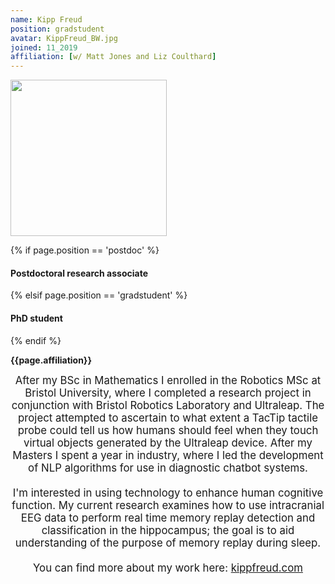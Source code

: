 ```yaml
---
name: Kipp Freud
position: gradstudent
avatar: KippFreud_BW.jpg
joined: 11_2019
affiliation: [w/ Matt Jones and Liz Coulthard]
---
```


<img width="250" src="{{site.baseurl}}/images/people/{{page.avatar}}" data-action="zoom">

 {% if page.position == 'postdoc' %}
<h4>Postdoctoral research associate</h4>
 {% elsif page.position == 'gradstudent' %}
<h4>PhD student</h4>
 {% endif %}

<b>{{page.affiliation}}</b>

<header class="masthead text-justify" style="font-size:120%">
After my BSc in Mathematics I enrolled in the Robotics MSc at Bristol University, where I completed a research project in conjunction with Bristol Robotics Laboratory and Ultraleap. The project attempted to ascertain to what extent a TacTip tactile probe could tell us how humans should feel when they touch virtual objects generated by the Ultraleap device. After my Masters I spent a year in industry, where I led the development of NLP algorithms for use in diagnostic chatbot systems.
<br><br>
I'm interested in using technology to enhance human cognitive function. My current research examines how to use intracranial EEG data to perform real time memory replay detection and classification in the hippocampus; the goal is to aid understanding of the purpose of memory replay during sleep.
<br><br>
You can find more about my work here: <a href="http://kippfreud.com">kippfreud.com</a>
<br><br>
<br><br>
</header>
